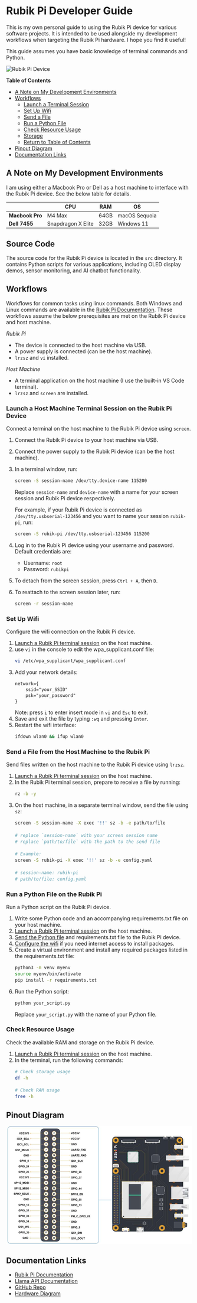 # Rubik Pi Developer Guide

This is my own personal guide to using the Rubik Pi device for various software projects. It is intended to be used alongside my development workflows when targeting the Rubik Pi hardware. I hope you find it useful!

This guide assumes you have basic knowledge of terminal commands and Python.

![Rubik Pi Device](assets/rubik.jpg)

**Table of Contents**
- [A Note on My Development Environments](#a-note-on-my-development-environments)
- [Workflows](#workflows)
    - [Launch a Terminal Session](#launch-a-terminal-session)
    - [Set Up Wifi](#set-up-wifi)
    - [Send a File](#send-a-file)
    - [Run a Python File](#run-a-python-file-on-the-rubik-pi)
    - [Check Resource Usage](#check-resource-usage)
    - [Storage](#storage)
    - [Return to Table of Contents](#table-of-contents)
- [Pinout Diagram](#pinout-diagram)
- [Documentation Links](#documentation-links)

## A Note on My Development Environments
I am using either a Macbook Pro or Dell as a host machine to interface with the Rubik Pi device. See the below table for details.

|               | CPU                | RAM      | OS                  |
|---------------|--------------------|----------|----------------------|
| **Macbook Pro**   | M4 Max             | 64GB     | macOS Sequoia  |
| **Dell 7455**     | Snapdragon X Elite | 32GB     | Windows 11           |

## Source Code
The source code for the Rubik Pi device is located in the `src` directory. It contains Python scripts for various applications, including OLED display demos, sensor monitoring, and AI chatbot functionality.

## Workflows
Workflows for common tasks using linux commands. Both Windows and Linux commands are available in the [Rubik Pi Documentation](https://www.thundercomm.com/rubik-pi-3/en/docs/rubik-pi-3-user-manual/). These workflows assume the below prerequisites are met on the Rubik Pi device and host machine.

*Rubik Pi*
- The device is connected to the host machine via USB.
- A power supply is connected (can be the host machine).
- `lrzsz` and `vi` installed.

*Host Machine*
- A terminal application on the host machine (I use the built-in VS Code terminal).
- `lrzsz` and `screen` are installed.

### Launch a Host Machine Terminal Session on the Rubik Pi Device
Connect a terminal on the host machine to the Rubik Pi device using `screen`.
1. Connect the Rubik Pi device to your host machine via USB.
2. Connect the power supply to the Rubik Pi device (can be the host machine).
3. In a terminal window, run:
    ```bash
    screen -S session-name /dev/tty.device-name 115200
    ```
    Replace `session-name` and `device-name` with a name for your screen session and Rubik Pi device respectively.

    For example, if your Rubik Pi device is connected as `/dev/tty.usbserial-123456` and you want to name your session `rubik-pi`, run:
    ```bash
    screen -S rubik-pi /dev/tty.usbserial-123456 115200
    ```
4. Log in to the Rubik Pi device using your username and password.
    Default credentials are:
    - Username: `root`
    - Password: `rubikpi`
5. To detach from the screen session, press `Ctrl + A`, then `D`.
6. To reattach to the screen session later, run:
    ```bash
    screen -r session-name
    ```

### Set Up Wifi
Configure the wifi connection on the Rubik Pi device.
1. [Launch a Rubik Pi terminal session](#launch-a-host-machine-terminal-session-on-the-rubik-pi-device) on the host machine.
2. use `vi` in the console to edit the wpa_supplicant.conf file:
    ```bash
    vi /etc/wpa_supplicant/wpa_supplicant.conf
    ```
3. Add your network details:
    ```config
    network={
        ssid="your_SSID"
        psk="your_password"
    }
    ```
    Note: press `i` to enter insert mode in `vi` and `Esc` to exit.
4. Save and exit the file by typing `:wq` and pressing `Enter`.
5. Restart the wifi interface:
    ```bash
    ifdown wlan0 && ifup wlan0
    ```

### Send a File from the Host Machine to the Rubik Pi
Send files written on the host machine to the Rubik Pi device using `lrzsz`.
1. [Launch a Rubik Pi terminal session](#launch-a-host-machine-terminal-session-on-the-rubik-pi-device) on the host machine.
2. In the Rubik Pi terminal session, prepare to receive a file by running:
    ```bash
    rz -b -y
    ```
2. On the host machine, in a separate terminal window, send the file using `sz`:
    ```bash
    screen -S session-name -X exec '!!' sz -b -e path/to/file

    # replace `session-name` with your screen session name
    # replace `path/to/file` with the path to the send file

    # Example:
    screen -S rubik-pi -X exec '!!' sz -b -e config.yaml

    # session-name: rubik-pi
    # path/to/file: config.yaml
    ```

### Run a Python File on the Rubik Pi
Run a Python script on the Rubik Pi device.

1. Write some Python code and an accompanying requirements.txt file on your host machine.
2. [Launch a Rubik Pi terminal session](#launch-a-host-machine-terminal-session-on-the-rubik-pi-device) on the host machine.
3. [Send the Python file](#send-a-file-from-the-host-machine-to-the-rubik-pi) and requirements.txt file to the Rubik Pi device.
4. [Configure the wifi](#set-up-wifi) if you need internet access to install packages.
5. Create a virtual environment and install any required packages listed in the requirements.txt file:
    ```bash
    python3 -m venv myenv
    source myenv/bin/activate
    pip install -r requirements.txt
    ```
6. Run the Python script:
    ```bash
    python your_script.py
    ```
    Replace `your_script.py` with the name of your Python file.

### Check Resource Usage
Check the available RAM and storage on the Rubik Pi device.
1. [Launch a Rubik Pi terminal session](#launch-a-host-machine-terminal-session-on-the-rubik-pi-device) on the host machine.
2. In the terminal, run the following commands:
    ```bash
    # Check storage usage
    df -h

    # Check RAM usage
    free -h
    ```

## Pinout Diagram
![Rubik Pi Pinout Diagram](assets/rubik-pi-pinout.jpg)

## Documentation Links
- [Rubik Pi Documentation](https://www.thundercomm.com/rubik-pi-3/en/docs/rubik-pi-3-user-manual/)
- [Llama API Documentation](https://llama.developer.meta.com/docs/overview/)
- [GitHub Repo](https://github.com/thatrandomfrenchdude/rubik)
- [Hardware Diagram](https://www.thundercomm.com/rubik-pi-3/en/docs/rubik-pi-3-user-manual/1.0.0-a/peripherals-and-interfaces/)